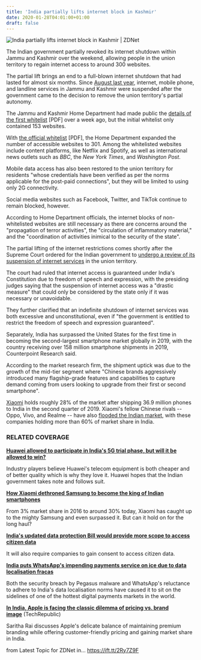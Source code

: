 ```yaml
---
title: 'India partially lifts internet block in Kashmir'
date: 2020-01-28T04:01:00+01:00
draft: false
---
```


![](https://zdnet2.cbsistatic.com/hub/i/r/2014/09/05/56c92086-34e7-11e4-9e6a-00505685119a/thumbnail/770x578/d5f507c48cf3bf7c3823023192525f2e/india-gets-ready-for-smartphone-wars.jpg "India partially lifts internet block in Kashmir | ZDNet")  

The Indian government partially revoked its internet shutdown within Jammu and Kashmir over the weekend, allowing people in the union territory to regain internet access to around 300 websites. 

The partial lift brings an end to a full-blown internet shutdown that had lasted for almost six months. Since [August last year](https://www.zdnet.com/article/india-ordered-to-review-suspension-of-internet-services-in-kashmir/), internet, mobile phone, and landline services in Jammu and Kashmir were suspended after the government came to the decision to remove the union territory's partial autonomy. 

The Jammu and Kashmir Home Department had made public the [details of the first whitelist](http://jkhome.nic.in/Temporary%20suspension%20of%20Telecom%20services_0001.pdf) \[PDF\] over a week ago, but the initial whitelist only contained 153 websites. 

With [the official whitelist](http://jkhome.nic.in/Home-05(tsts)%20of%202020_0001.pdf) \[PDF\], the Home Department expanded the number of accessible websites to 301. Among the whitelisted websites include content platforms, like Netflix and Spotify, as well as international news outlets such as _BBC_, the _New York Times_, and _Washington Post_. 

Mobile data access has also been restored to the union territory for residents "whose credentials have been verified as per the norms applicable for the post-paid connections", but they will be limited to using only 2G connectivity.

Social media websites such as Facebook, Twitter, and TikTok continue to remain blocked, however.

According to Home Department officials, the internet blocks of non-whitelisted websites are still necessary as there are concerns around the "propagation of terror activities", the "circulation of inflammatory material," and the "coordination of activities inimical to the security of the state".

The partial lifting of the internet restrictions comes shortly after the Supreme Court ordered for the Indian government to [undergo a review of its suspension of internet services](https://www.zdnet.com/article/india-ordered-to-review-suspension-of-internet-services-in-kashmir/) in the union territory. 

The court had ruled that internet access is guaranteed under India's Constitution due to freedom of speech and expression, with the presiding judges saying that the suspension of internet access was a "drastic measure" that could only be considered by the state only if it was necessary or unavoidable.

They further clarified that an indefinite shutdown of internet services was both excessive and unconstitutional, even if "the government is entitled to restrict the freedom of speech and expression guaranteed". 

Separately, India has surpassed the United States for the first time in becoming the second-largest smartphone market globally in 2019, with the country receiving over 158 million smartphone shipments in 2019, Counterpoint Research said.

According to the market research firm, the shipment uptick was due to the growth of the mid-tier segment where "Chinese brands aggressively introduced many flagship-grade features and capabilities to capture demand coming from users looking to upgrade from their first or second smartphone". 

[Xiaomi](https://www.zdnet.com/article/how-xiaomi-dethroned-samsung-to-become-the-king-of-indian-smartphones/) holds roughly 28% of the market after shipping 36.9 million phones to India in the second quarter of 2019. Xiaomi's fellow Chinese rivals -- Oppo, Vivo, and Realme -- have also [flooded the Indian market](https://www.zdnet.com/article/how-chinese-phonemakers-have-destroyed-indian-ones-like-micromax/), with these companies holding more than 60% of market share in India.

### RELATED COVERAGE

**[Huawei allowed to participate in India's 5G trial phase, but will it be allowed to win?](https://www.zdnet.com/article/huawei-allowed-to-enter-5g-trial-phase-but-will-it-be-allowed-to-win/)**

Industry players believe Huawei's telecom equipment is both cheaper and of better quality which is why they love it. Huawei hopes that the Indian government takes note and follows suit.

**[How Xiaomi dethroned Samsung to become the king of Indian smartphones](https://www.zdnet.com/article/how-xiaomi-dethroned-samsung-to-become-the-king-of-indian-smartphones/)**

From 3% market share in 2016 to around 30% today, Xiaomi has caught up to the mighty Samsung and even surpassed it. But can it hold on for the long haul?

**[India's updated data protection Bill would provide more scope to access citizen data](https://www.zdnet.com/article/indias-updated-data-protection-bill-would-provide-more-scope-to-access-citizen-data/)**

It will also require companies to gain consent to access citizen data.

**[India puts WhatsApp's impending payments service on ice due to data localisation fracas](https://www.zdnet.com/article/india-puts-whatsapps-impending-payments-service-on-ice-due-to-data-localisation-fracas/)**

Both the security breach by Pegasus malware and WhatsApp's reluctance to adhere to India's data localisation norms have caused it to sit on the sidelines of one of the hottest digital payments markets in the world.

**[In India, Apple is facing the classic dilemma of pricing vs. brand image](https://www.techrepublic.com/article/in-india-apple-is-facing-the-classic-dilemma-of-pricing-vs-brand-image/)** (TechRepublic)

Saritha Rai discusses Apple's delicate balance of maintaining premium branding while offering customer-friendly pricing and gaining market share in India.

  
  
from Latest Topic for ZDNet in... https://ift.tt/2Ry7Z9F